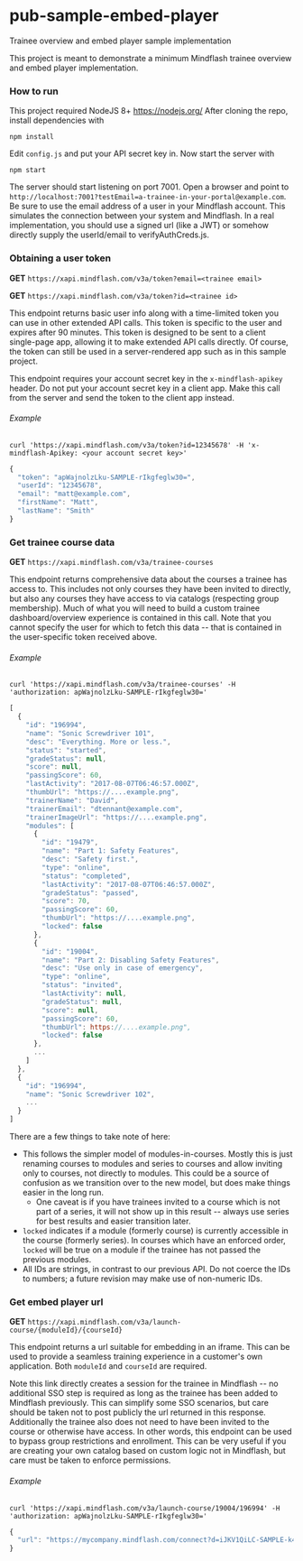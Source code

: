 # pub-sample-embed-player
Trainee overview and embed player sample implementation

This project is meant to demonstrate a minimum Mindflash trainee overview and embed player implementation.

### How to run
This project required NodeJS 8+ https://nodejs.org/
After cloning the repo, install dependencies with
```
npm install
```
Edit `config.js` and put your API secret key in. Now start the server with
```
npm start
```
The server should start listening on port 7001. Open a browser and point to `http://localhost:7001?testEmail=a-trainee-in-your-portal@example.com`. Be sure to use the email address of a user in your Mindflash account. This simulates the connection between your system and Mindflash. In a real implementation, you should use a signed url (like a JWT) or somehow directly supply the userId/email to verifyAuthCreds.js.

### Obtaining a user token
**GET**  `https://xapi.mindflash.com/v3a/token?email=<trainee email>`

**GET**  `https://xapi.mindflash.com/v3a/token?id=<trainee id>`

This endpoint returns basic user info along with a time-limited token you can use in other extended API calls. This token is specific to the user and expires after 90 minutes. This token is designed to be sent to a client single-page app, allowing it to make extended API calls directly. Of course, the token can still be used in a server-rendered app such as in this sample project.

This endpoint requires your account secret key in the `x-mindflash-apikey` header. Do not put your account secret key in a client app. Make this call from the server and send the token to the client app instead.

###### Example
`curl 'https://xapi.mindflash.com/v3a/token?id=12345678' -H 'x-mindflash-Apikey: <your account secret key>'`

```javascript
{
  "token": "apWajnolzLku-SAMPLE-rIkgfeglw30=",
  "userId": "12345678",
  "email": "matt@example.com",
  "firstName": "Matt",
  "lastName": "Smith"
}
```


### Get trainee course data
**GET**  `https://xapi.mindflash.com/v3a/trainee-courses`

This endpoint returns comprehensive data about the courses a trainee has access to. This includes not only courses they have been invited to directly, but also any courses they have access to via catalogs (respecting group membership). Much of what you will need to build a custom trainee dashboard/overview experience is contained in this call. Note that you cannot specify the user for which to fetch this data -- that is contained in the user-specific token received above.

###### Example
`curl 'https://xapi.mindflash.com/v3a/trainee-courses' -H 'authorization: apWajnolzLku-SAMPLE-rIkgfeglw30='`

```javascript
[
  {
    "id": "196994",
    "name": "Sonic Screwdriver 101",
    "desc": "Everything. More or less.",
    "status": "started",
    "gradeStatus": null,
    "score": null,
    "passingScore": 60,
    "lastActivity": "2017-08-07T06:46:57.000Z",
    "thumbUrl": "https://....example.png",
    "trainerName": "David",
    "trainerEmail": "dtennant@example.com",
    "trainerImageUrl": "https://....example.png",
    "modules": [
      {
        "id": "19479",
        "name": "Part 1: Safety Features",
        "desc": "Safety first.",
        "type": "online",
        "status": "completed",
        "lastActivity": "2017-08-07T06:46:57.000Z",
        "gradeStatus": "passed",
        "score": 70,
        "passingScore": 60,
        "thumbUrl": "https://....example.png",
        "locked": false
      },
      {
        "id": "19004",
        "name": "Part 2: Disabling Safety Features",
        "desc": "Use only in case of emergency",
        "type": "online",
        "status": "invited",
        "lastActivity": null,
        "gradeStatus": null,
        "score": null,
        "passingScore": 60,
        "thumbUrl": https://....example.png",
        "locked": false
      },
      ...
    ]
  },
  {
    "id": "196994",
    "name": "Sonic Screwdriver 102",
    ...
  }
]
```

There are a few things to take note of here:
* This follows the simpler model of modules-in-courses. Mostly this is just renaming courses to modules and series to courses and allow inviting only to courses, not directly to modules. This could be a source of confusion as we transition over to the new model, but does make things easier in the long run.
  - One caveat is if you have trainees invited to a course which is not part of a series, it will not show up in this result -- always use series for best results and easier transition later.
* `locked` indicates if a module (formerly course) is currently accessible in the course (formerly series). In courses which have an enforced order, `locked` will be true on a module if the trainee has not passed the previous modules.
* All IDs are strings, in contrast to our previous API. Do not coerce the IDs to numbers; a future revision may make use of non-numeric IDs.

### Get embed player url
**GET**  `https://xapi.mindflash.com/v3a/launch-course/{moduleId}/{courseId}`

This endpoint returns a url suitable for embedding in an iframe. This can be used to provide a seamless training experience in a customer's own application. Both `moduleId` and `courseId` are required.

Note this link directly creates a session for the trainee in Mindflash -- no additional SSO step is required as long as the trainee has been added to Mindflash previously. This can simplify some SSO scenarios, but care should be taken not to post publicly the url returned in this response.  Additionally the trainee also does not need to have been invited to the course or otherwise have access. In other words, this endpoint can be used to bypass group restrictions and enrollment. This can be very useful if you are creating your own catalog based on custom logic not in Mindflash, but care must be taken to enforce permissions.

###### Example
`curl 'https://xapi.mindflash.com/v3a/launch-course/19004/196994' -H 'authorization: apWajnolzLku-SAMPLE-rIkgfeglw30='`

```javascript
{
  "url": "https://mycompany.mindflash.com/connect?d=iJKV1QiLC-SAMPLE-k49H635"
}
```
